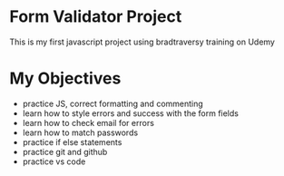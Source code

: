 # Form Validator Project
This is my first javascript project using bradtraversy training on Udemy

# My Objectives
- practice JS, correct formatting and commenting
- learn how to style errors and success with the form fields
- learn how to check email for errors
- learn how to match passwords
- practice if else statements
- practice git and github
- practice vs code

